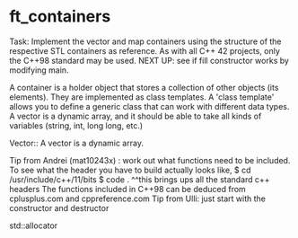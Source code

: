 # ft_containers

Task: Implement the vector and map containers using the structure of the respective STL containers as reference. As with all C++ 42 projects, only the C++98 standard may be used.
NEXT UP: see if fill constructor works by modifying main.

A container is a holder object that stores a collection of other objects (its elements). They are implemented as class templates.
A 'class template' allows you to define a generic class that can work with different data types. 
A vector is a dynamic array, and it should be able to take all kinds of variables (string, int, long long, etc.)

Vector::
A vector is a dynamic array.

Tip from Andrei (mat10243x) : work out what functions need to be included. To see what the header you have to build actually looks like, 
$ cd /usr/include/c++/11/bits
$ code .
^^this brings ups all the standard c++ headers
The functions included in C++98 can be deduced from cplusplus.com and cppreference.com
Tip from Ulli: just start with the constructor and destructor




std::allocator